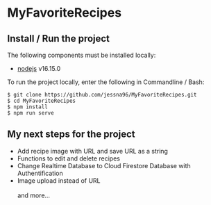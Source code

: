 # MyFavoriteRecipes

## Install / Run the project

The following components must be installed locally:

- [nodejs](https://nodejs.org/en/) v16.15.0

To run the project locally, enter the following in Commandline / Bash:

```console
$ git clone https://github.com/jessna96/MyFavoriteRecipes.git
$ cd MyFavoriteRecipes
$ npm install
$ npm run serve
```
## My next steps for the project

- Add recipe image with URL and save URL as a string
- Functions to edit and delete recipes
- Change Realtime Database to Cloud Firestore Database with Authentification
- Image upload instead of URL </br></br>
and more...
